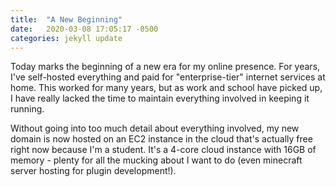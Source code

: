 ```yaml
---
title:  "A New Beginning"
date:   2020-03-08 17:05:17 -0500
categories: jekyll update
---
```

Today marks the beginning of a new era for my online presence.  For years, I've self-hosted everything and paid for "enterprise-tier" internet services at home.  This worked for many years, but as work and school have picked up, I have really lacked the time to maintain everything involved in keeping it running.

Without going into too much detail about everything involved, my new domain is now hosted on an EC2 instance in the cloud that's actually free right now because I'm a student.  It's a 4-core cloud instance with 16GB of memory - plenty for all the mucking about I want to do (even minecraft server hosting for plugin development!).


